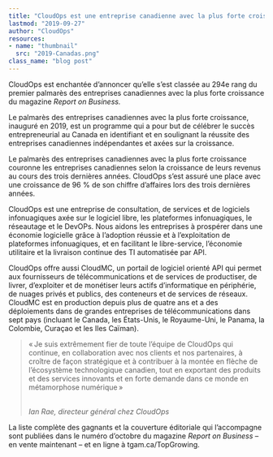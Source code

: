 ```yaml
---
title: "CloudOps est une entreprise canadienne avec la plus forte croissance"
lastmod: "2019-09-27"
author: "CloudOps"
resources:
- name: "thumbnail"
  src: "2019-Canadas.png"
class_name: "blog post"
---
```


<p>CloudOps est enchantée d’annoncer qu’elle s’est classée au 294e rang du premier palmarès des entreprises canadiennes avec la plus forte croissance du magazine <em>Report on Business.</em></p><p>Le palmarès des entreprises canadiennes avec la plus forte croissance, inauguré en 2019, est un programme qui a pour but de célébrer le succès entrepreneurial au Canada en identifiant et en soulignant la réussite des entreprises canadiennes indépendantes et axées sur la croissance.&nbsp;</p><p>Le palmarès des entreprises canadiennes avec la plus forte croissance couronne les entreprises canadiennes selon la croissance de leurs revenus au cours des trois dernières années. CloudOps s’est assuré une place avec une croissance de 96&nbsp;% de son chiffre d’affaires lors des trois dernières années.</p><p>CloudOps est une entreprise de consultation, de services et de logiciels infonuagiques axée sur le logiciel libre, les plateformes infonuagiques, le réseautage et le DevOPs. Nous aidons les entreprises à prospérer dans une économie logicielle grâce à l’adoption réussie et à l’exploitation de plateformes infonuagiques, et en facilitant le libre-service, l’économie utilitaire et la livraison continue des TI automatisée par API.</p><p>CloudOps offre aussi CloudMC, un portail de logiciel orienté API qui permet aux fournisseurs de télécommunications et de services de productiser, de livrer, d’exploiter et de monétiser leurs actifs d’informatique en périphérie, de nuages privés et publics, des conteneurs et de services de réseaux. CloudMC est en production depuis plus de quatre ans et a des déploiements dans de grandes entreprises de télécommunications dans sept pays (incluant le Canada, les États-Unis, le Royaume-Uni, le Panama, la Colombie, Curaçao et les Iles Caïman).&nbsp;</p>

<blockquote class="wp-block-quote">
<p>« Je suis extrêmement fier de toute l’équipe de CloudOps qui continue, en collaboration avec nos clients et nos partenaires, à croître de façon stratégique et à contribuer à la montée en flèche de l’écosystème technologique canadien, tout en exportant des produits et des services innovants et en forte demande dans ce monde en métamorphose numérique »</p><p><cite><br>Ian Rae, directeur général chez CloudOps</cite></p>
</blockquote>

<p>La liste complète des gagnants et la couverture éditoriale qui l’accompagne sont publiées dans le numéro d’octobre du magazine <em>Report on Business</em> – en vente maintenant – et en ligne à tgam.ca/TopGrowing.</p>